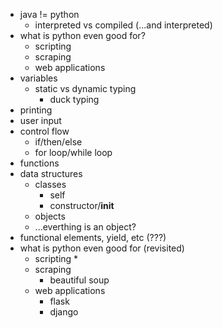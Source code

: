 * java != python 
  * interpreted vs compiled (...and interpreted) 
* what is python even good for?
  * scripting 
  * scraping 
  * web applications 
* variables 
  * static vs dynamic typing 
    * duck typing 
* printing 
* user input
* control flow 
  * if/then/else 
  * for loop/while loop  
* functions
* data structures 
  * classes 
    * self 
    * constructor/__init__ 
  * objects 
  * ...everthing is an object?  
* functional elements, yield, etc (???)
* what is python even good for (revisited) 
  * scripting 
    * 
  * scraping 
    * beautiful soup
  * web applications 
    * flask 
    * django 
